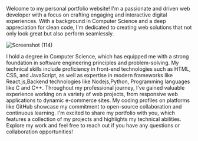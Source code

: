 Welcome to my personal portfolio website! I'm a passionate and driven web developer with a focus on crafting engaging and interactive digital experiences. With a background in Computer Science and a deep appreciation for clean code, I'm dedicated to creating web solutions that not only look great but also perform seamlessly.

![Screenshot (114)](https://github.com/Kshitijvajpayee/PersonalPorfolio/assets/72120639/b1a37092-03be-4e06-95fb-5ec7e94be52e)

I hold a degree in Computer Science, which has equipped me with a strong foundation in software engineering principles and problem-solving. My technical skills include proficiency in front-end technologies such as HTML, CSS, and JavaScript, as well as expertise in modern frameworks like React.js,Backend technologies like Nodejs,Python, Programming languages like C and C++. Throughout my professional journey, I've gained valuable experience working on a variety of web projects, from responsive web applications to dynamic e-commerce sites. My coding profiles on platforms like GitHub showcase my commitment to open-source collaboration and continuous learning. I'm excited to share my portfolio with you, which features a collection of my projects and highlights my technical abilities. Explore my work and feel free to reach out if you have any questions or collaboration opportunities!




